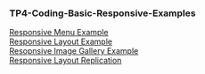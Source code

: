 ### TP4-Coding-Basic-Responsive-Examples

[Responsive Menu Example](https://nayhlaingoo.github.io/TP4-Coding-Basic-Responsive-Design/)
<br>
[Responsive Layout Example](https://nayhlaingoo.github.io/TP4-Coding-Basic-Responsive-Design/responsive-layout)
<br>
[Resopnsive Image Gallery Example](https://nayhlaingoo.github.io/TP4-Coding-Basic-Responsive-Design/responsive-image-gallery)
<br>
[Responsive Layout Replication](http://127.0.0.1:5501/layout-replication.html)
<br>
